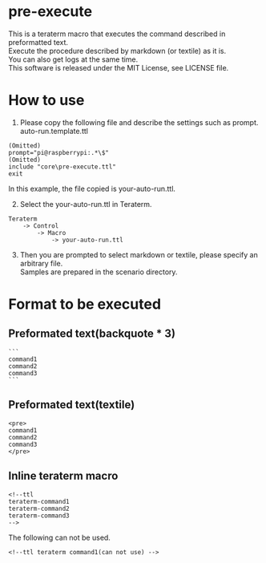 # pre-execute

This is a teraterm macro that executes the command described in preformatted text.  
Execute the procedure described by markdown (or textile) as it is.  
You can also get logs at the same time.  
This software is released under the MIT License, see LICENSE file.

# How to use

1. Please copy the following file and describe the settings such as prompt.  
auto-run.template.ttl  
~~~
(Omitted)
prompt="pi@raspberrypi:.*\$"
(Omitted)
include "core\pre-execute.ttl"
exit
~~~
In this example, the file copied is your-auto-run.ttl.

2. Select the your-auto-run.ttl in Teraterm.  
~~~
Teraterm
    -> Control
        -> Macro
            -> your-auto-run.ttl
~~~

3. Then you are prompted to select markdown or textile, please specify an arbitrary file.  
Samples are prepared in the scenario directory.

# Format to be executed
## Preformated text(backquote * 3)

~~~
```
command1
command2
command3
```
~~~

## Preformated text(textile)
~~~
<pre>
command1
command2
command3
</pre>
~~~

## Inline teraterm macro
~~~
<!--ttl
teraterm-command1
teraterm-command2
teraterm-command3
-->
~~~
The following can not be used.
~~~
<!--ttl teraterm command1(can not use) -->
~~~
